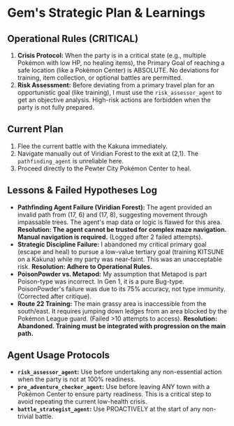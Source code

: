 # Gem's Strategic Plan & Learnings

## Operational Rules (CRITICAL)
1.  **Crisis Protocol:** When the party is in a critical state (e.g., multiple Pokémon with low HP, no healing items), the Primary Goal of reaching a safe location (like a Pokémon Center) is ABSOLUTE. No deviations for training, item collection, or optional battles are permitted.
2.  **Risk Assessment:** Before deviating from a primary travel plan for an opportunistic goal (like training), I must use the `risk_assessor_agent` to get an objective analysis. High-risk actions are forbidden when the party is not fully prepared.

## Current Plan
1.  Flee the current battle with the Kakuna immediately.
2.  Navigate manually out of Viridian Forest to the exit at (2,1). The `pathfinding_agent` is unreliable here.
3.  Proceed directly to the Pewter City Pokémon Center to heal.

## Lessons & Failed Hypotheses Log
*   **Pathfinding Agent Failure (Viridian Forest):** The agent provided an invalid path from (17, 6) and (17, 8), suggesting movement through impassable trees. The agent's map data or logic is flawed for this area. **Resolution: The agent cannot be trusted for complex maze navigation. Manual navigation is required.** (Logged after 2 failed attempts).
*   **Strategic Discipline Failure:** I abandoned my critical primary goal (escape and heal) to pursue a low-value tertiary goal (training KITSUNE on a Kakuna) while my party was near-faint. This was an unacceptable risk. **Resolution: Adhere to Operational Rules.**
*   **PoisonPowder vs. Metapod:** My assumption that Metapod is part Poison-type was incorrect. In Gen 1, it is a pure Bug-type. PoisonPowder's failure was due to its 75% accuracy, not type immunity. (Corrected after critique).
*   **Route 22 Training:** The main grassy area is inaccessible from the south/east. It requires jumping down ledges from an area blocked by the Pokémon League guard. (Failed >10 attempts to access). **Resolution: Abandoned. Training must be integrated with progression on the main path.**

## Agent Usage Protocols
*   **`risk_assessor_agent`:** Use before undertaking any non-essential action when the party is not at 100% readiness.
*   **`pre_adventure_checker_agent`:** Use before leaving ANY town with a Pokémon Center to ensure party readiness. This is a critical step to avoid repeating the current low-health crisis.
*   **`battle_strategist_agent`:** Use PROACTIVELY at the start of any non-trivial battle.